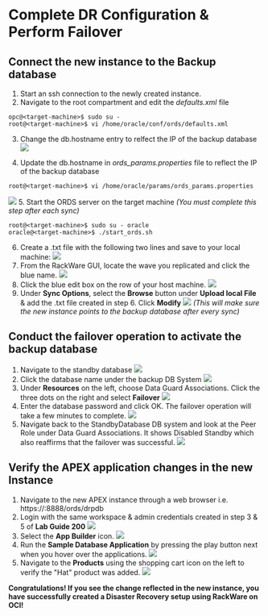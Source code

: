 # Complete DR Configuration & Perform Failover

## Connect the new instance to the Backup database
1. Start an ssh connection to the newly created instance.
2. Navigate to the root compartment and edit the *defaults.xml* file
```
opc@<target-machine>$ sudo su -
root@<target-machine>$ vi /home/oracle/conf/ords/defaults.xml
```
3. Change the db.hostname entry to relfect the IP of the backup database
![](./screenshots/defaults-db.PNG)

4. Update the db.hostname in *ords_params.properties* file to reflect the IP of the backup database
```
root@<target-machine>$ vi /home/oracle/params/ords_params.properties
```
![](./screenshots/params-db.PNG)
5. Start the ORDS server on the target machine *(You must complete this step after each sync)*
```
root@<target-machine>$ sudo su - oracle
oracle@<target-machine>$ ./start_ords.sh
```
6. Create a .txt file with the following two lines and save to your local machine:
![](./screenshots/excl.PNG)
7. From the RackWare GUI, locate the wave you replicated and click the blue name.
![](./screenshots/rack-wave.PNG)
8. Click the blue edit box on the row of your host machine.
![](./screenshots/edit.PNG)
9. Under **Sync Options**, select the **Browse** button under **Upload local File** & add the .txt file created in step 6. Click **Modify**
![](./screenshots/sync.PNG)
*(This will make sure the new instance points to the backup database after every sync)*


## Conduct the failover operation to activate the backup database

1. Navigate to the standby database
![](./screenshots/db-nav.PNG)
2. Click the database name under the backup DB System
![](./screenshots/db-name.PNG)
3. Under **Resources** on the left, choose Data Guard Associations. Click the three dots on the right and select **Failover**
![](./screenshots/failover.PNG)
4. Enter the database password and click OK. The failover operation will take a few minutes to complete.
![](./screenshots/db-pass.PNG)
5. Navigate back to the StandbyDatabase DB system and look at the Peer Role under Data Guard Associations. It shows Disabled Standby which also reaffirms that the failover was successful.
![](./screenshots/pr-role.PNG)

## Verify the APEX application changes in the new Instance
1. Navigate to the new APEX instance through a web browser i.e. https://<target-public-ip>:8888/ords/drpdb
2. Login with the same workspace & admin credentials created in step 3 & 5 of **Lab Guide 200**
![](./screenshots/login.PNG)
3. Select the **App Builder** icon.
![](./screenshots/app-build.PNG)
4. Run the **Sample Database Application** by pressing the play button next when you hover over the applications.
![](./screenshots/hover.png)
5. Navigate to the **Products** using the shopping cart icon on the left to verify the "Hat" product was added.
![](./screenshots/hat2.PNG)
    
**Congratulations! If you see the change reflected in the new instance, you have successfully created a Disaster Recovery setup using RackWare on OCI!**
